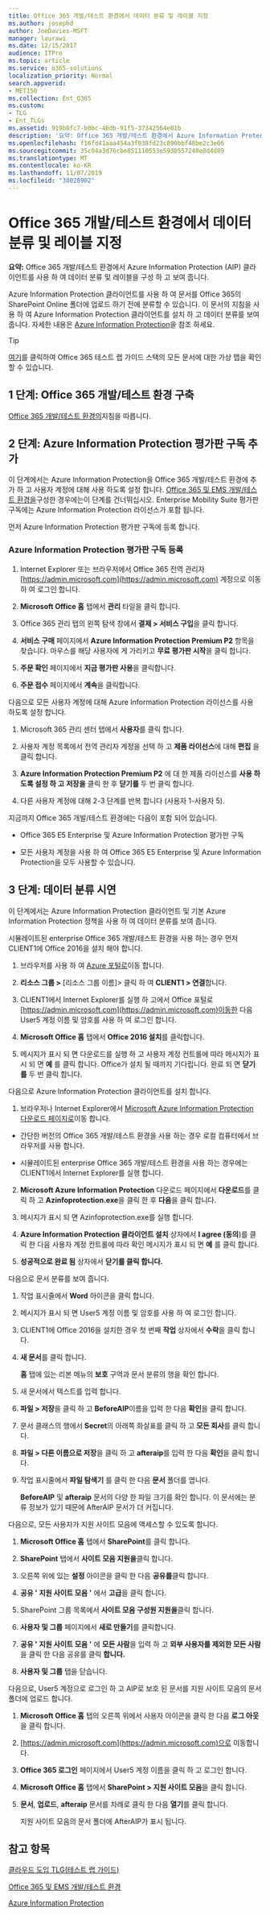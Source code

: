 ```yaml
---
title: Office 365 개발/테스트 환경에서 데이터 분류 및 레이블 지정
ms.author: josephd
author: JoeDavies-MSFT
manager: laurawi
ms.date: 12/15/2017
audience: ITPro
ms.topic: article
ms.service: o365-solutions
localization_priority: Normal
search.appverid:
- MET150
ms.collection: Ent_O365
ms.custom:
- TLG
- Ent_TLGs
ms.assetid: 919b8fc7-b0bc-46db-91f5-37342564e01b
description: '요약: Office 365 개발/테스트 환경에서 Azure Information Protection (AIP) 클라이언트를 사용 하 여 데이터 분류 및 레이블을 구성 하 고 보여 줍니다.'
ms.openlocfilehash: f16fd41aaa454a3f038fd23c890bbf48be2c3e66
ms.sourcegitcommit: 35c04a3d76cbe851110553e5930557248e8d4d89
ms.translationtype: MT
ms.contentlocale: ko-KR
ms.lasthandoff: 11/07/2019
ms.locfileid: "38028902"
---
```

# <a name="data-classification-and-labeling-in-the-office-365-devtest-environment"></a>Office 365 개발/테스트 환경에서 데이터 분류 및 레이블 지정

 **요약:** Office 365 개발/테스트 환경에서 Azure Information Protection (AIP) 클라이언트를 사용 하 여 데이터 분류 및 레이블을 구성 하 고 보여 줍니다.
  
Azure Information Protection 클라이언트를 사용 하 여 문서를 Office 365의 SharePoint Online 폴더에 업로드 하기 전에 분류할 수 있습니다. 이 문서의 지침을 사용 하 여 Azure Information Protection 클라이언트를 설치 하 고 데이터 분류를 보여 줍니다. 자세한 내용은 [Azure Information Protection](https://www.microsoft.com/cloud-platform/azure-information-protection)을 참조 하세요.
  
> [!TIP]
> [여기](https://aka.ms/catlgstack)를 클릭하여 Office 365 테스트 랩 가이드 스택의 모든 문서에 대한 가상 맵을 확인할 수 있습니다.
  
## <a name="phase-1-build-out-your-office-365-devtest-environment"></a>1 단계: Office 365 개발/테스트 환경 구축

[Office 365 개발/테스트 환경의](office-365-dev-test-environment.md)지침을 따릅니다.
  
## <a name="phase-2-add-the-azure-information-protection-trial-subscription"></a>2 단계: Azure Information Protection 평가판 구독 추가

이 단계에서는 Azure Information Protection을 Office 365 개발/테스트 환경에 추가 하 고 사용자 계정에 대해 사용 하도록 설정 합니다. [Office 365 및 EMS 개발/테스트 환경을](https://technet.microsoft.com/library/c76eea86-d4b6-4d35-ad89-341696e89ef7.aspx)구성한 경우에는이 단계를 건너뛰십시오. Enterprise Mobility Suite 평가판 구독에는 Azure Information Protection 라이선스가 포함 됩니다.
  
먼저 Azure Information Protection 평가판 구독에 등록 합니다.
  
### <a name="sign-up-for-an-azure-information-protection-trial-subscription"></a>Azure Information Protection 평가판 구독 등록

1. Internet Explorer 또는 브라우저에서 Office 365 전역 관리자 [https://admin.microsoft.com](https://admin.microsoft.com) 계정으로 이동 하 여 로그인 합니다.
    
2. **Microsoft Office 홈** 탭에서 **관리** 타일을 클릭 합니다.
    
3. Office 365 관리 탭의 왼쪽 탐색 창에서 **결제 > 서비스 구입**을 클릭 합니다.
    
4. **서비스 구매** 페이지에서 **Azure Information Protection Premium P2** 항목을 찾습니다. 마우스를 해당 사용자에 게 가리키고 **무료 평가판 시작**을 클릭 합니다.
    
5. **주문 확인** 페이지에서 **지금 평가판 사용**을 클릭합니다.
    
6. **주문 접수** 페이지에서 **계속**을 클릭합니다.
    
다음으로 모든 사용자 계정에 대해 Azure Information Protection 라이선스를 사용 하도록 설정 합니다.
  
1. Microsoft 365 관리 센터 탭에서 **사용자**를 클릭 합니다.
    
2.  사용자 계정 목록에서 전역 관리자 계정을 선택 하 고 **제품 라이선스**에 대해 **편집** 을 클릭 합니다.
    
3. **Azure Information Protection Premium P2** 에 대 한 제품 라이선스를 **사용 하도록 설정 하 고** **저장을** 클릭 한 후 **닫기를** 두 번 클릭 합니다.
    
4. 다른 사용자 계정에 대해 2-3 단계를 반복 합니다 (사용자 1-사용자 5).
    
지금까지 Office 365 개발/테스트 환경에는 다음이 포함 되어 있습니다.
  
- Office 365 E5 Enterprise 및 Azure Information Protection 평가판 구독
    
- 모든 사용자 계정을 사용 하 여 Office 365 E5 Enterprise 및 Azure Information Protection을 모두 사용할 수 있습니다.
    
## <a name="phase-3-demonstrate-data-classification"></a>3 단계: 데이터 분류 시연

이 단계에서는 Azure Information Protection 클라이언트 및 기본 Azure Information Protection 정책을 사용 하 여 데이터 분류를 보여 줍니다.
  
시뮬레이트된 enterprise Office 365 개발/테스트 환경을 사용 하는 경우 먼저 CLIENT1에 Office 2016을 설치 해야 합니다.
  
1. 브라우저를 사용 하 여 [Azure 포털로](https://portal.azure.com)이동 합니다.
    
2. **리소스 그룹 >** [리소스 그룹 이름]> 클릭 하 여 **CLIENT1 > 연결**합니다.
    
3. CLIENT1에서 Internet Explorer를 실행 하 고에서 Office 포털로 [https://admin.microsoft.com](https://admin.microsoft.com)이동한 다음 User5 계정 이름 및 암호를 사용 하 여 로그인 합니다.
    
4. **Microsoft Office 홈** 탭에서 **Office 2016 설치**를 클릭합니다.
    
5. 메시지가 표시 되 면 다운로드를 실행 하 고 사용자 계정 컨트롤에 따라 메시지가 표시 되 면 **예** 를 클릭 합니다. Office가 설치 될 때까지 기다립니다. 완료 되 면 **닫기를** 두 번 클릭 합니다.
    
다음으로 Azure Information Protection 클라이언트를 설치 합니다.
  
1. 브라우저나 Internet Explorer에서 [Microsoft Azure Information Protection 다운로드 페이지로](https://www.microsoft.com/download/details.aspx?id=53018)이동 합니다.
    
  - 간단한 버전의 Office 365 개발/테스트 환경을 사용 하는 경우 로컬 컴퓨터에서 브라우저를 사용 합니다.
    
  - 시뮬레이트된 enterprise Office 365 개발/테스트 환경을 사용 하는 경우에는 CLIENT1에서 Internet Explorer를 실행 합니다.
    
2. **Microsoft Azure Information Protection** 다운로드 페이지에서 **다운로드**를 클릭 하 고 **Azinfoprotection.exe**을 클릭 한 후 **다음**을 클릭 합니다.
    
3. 메시지가 표시 되 면 Azinfoprotection.exe를 실행 합니다.
    
4. **Azure Information Protection 클라이언트 설치** 상자에서 **I agree (동의**)를 클릭 한 다음 사용자 계정 컨트롤에 따라 확인 메시지가 표시 되 면 **예** 를 클릭 합니다.
    
5. **성공적으로 완료 됨** 상자에서 **닫기를 클릭 합니다.**
    
다음으로 문서 분류를 보여 줍니다.
  
1. 작업 표시줄에서 **Word** 아이콘을 클릭 합니다.
    
2. 메시지가 표시 되 면 User5 계정 이름 및 암호를 사용 하 여 로그인 합니다.
    
3. CLIENT1에 Office 2016을 설치한 경우 첫 번째 **작업** 상자에서 **수락**을 클릭 합니다.
    
4. **새 문서**를 클릭 합니다. 
    
    **홈** 탭에 있는 리본 메뉴의 **보호** 구역과 문서 분류의 행을 확인 합니다.
    
5. 새 문서에서 텍스트를 입력 합니다.
    
6. **파일 > 저장**을 클릭 하 고 **BeforeAIP**이름을 입력 한 다음 **확인**을 클릭 합니다. 
    
7. 문서 클래스의 행에서 **Secret**의 아래쪽 화살표를 클릭 하 고 **모든 회사**를 클릭 합니다.
    
8. **파일 > 다른 이름으로 저장**을 클릭 하 고 **afteraip**를 입력 한 다음 **확인**을 클릭 합니다.
    
9. 작업 표시줄에서 **파일 탐색기** 를 클릭 한 다음 **문서** 폴더를 엽니다.
    
    **BeforeAIP** 및 **afteraip** 문서의 다양 한 파일 크기를 확인 합니다. 이 문서에는 분류 정보가 있기 때문에 AfterAIP 문서가 더 커집니다.
    
다음으로, 모든 사용자가 지원 사이트 모음에 액세스할 수 있도록 합니다.
  
1. **Microsoft Office 홈** 탭에서 **SharePoint**를 클릭 합니다.
    
2. **SharePoint** 탭에서 **사이트 모음 지원을**클릭 합니다.
    
3. 오른쪽 위에 있는 **설정** 아이콘을 클릭 한 다음 **공유를**클릭 합니다.
    
4. **공유 ' 지원 사이트 모음 '** 에서 **고급**을 클릭 합니다.
    
5. SharePoint 그룹 목록에서 **사이트 모음 구성원 지원을**클릭 합니다.
    
6. **사용자 및 그룹** 페이지에서 **새로 만들기**를 클릭합니다.
    
7. **공유 ' 지원 사이트 모음 '** 에 **모든 사람**을 입력 하 고 **외부 사용자를 제외한 모든 사람**을 클릭 한 다음 공유를 클릭 **합니다.**
    
8. **사용자 및 그룹** 탭을 닫습니다.
    
다음으로, User5 계정으로 로그인 하 고 AIP로 보호 된 문서를 지원 사이트 모음의 문서 폴더에 업로드 합니다.
  
1. **Microsoft Office 홈** 탭의 오른쪽 위에서 사용자 아이콘을 클릭 한 다음 **로그 아웃**을 클릭 합니다.
    
2. [https://admin.microsoft.com](https://admin.microsoft.com)으로 이동합니다.
    
3. **Office 365 로그인** 페이지에서 User5 계정 이름을 클릭 하 고 로그인 합니다.
    
4. **Microsoft Office 홈** 탭에서 **SharePoint > 지원 사이트 모음**을 클릭 합니다.
    
5. **문서**, **업로드**, **afteraip** 문서를 차례로 클릭 한 다음 **열기**를 클릭 합니다.
    
    지원 사이트 모음의 문서 폴더에 AfterAIP가 표시 됩니다.
    
## <a name="see-also"></a>참고 항목

[클라우드 도입 TLG(테스트 랩 가이드)](cloud-adoption-test-lab-guides-tlgs.md)

[Office 365 및 EMS 개발/테스트 환경](https://technet.microsoft.com/library/c76eea86-d4b6-4d35-ad89-341696e89ef7.aspx)
  
[Azure Information Protection](https://www.microsoft.com/cloud-platform/azure-information-protection)


